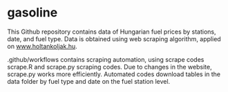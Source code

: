 # gasoline

This Github repository contains data of Hungarian fuel prices by stations, date, and fuel type. Data is obtained using web scraping algorithm, applied on www.holtankoljak.hu. 

.github/workflows contains scraping automation, using scrape codes scrape.R and scrape.py scraping codes. Due to changes in the website, scrape.py works more efficiently. Automated codes download tables in the data folder by fuel type and date on the fuel station level.
